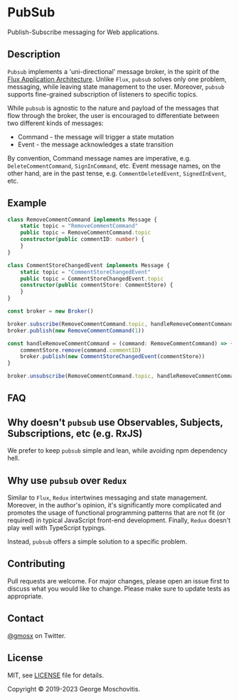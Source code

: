# PubSub

Publish-Subscribe messaging for Web applications.

## Description

`Pubsub` implements a 'uni-directional' message broker, in the spirit of the [Flux Application Architecture](https://facebook.github.io/flux/). Unlike `Flux`, `pubsub` solves only one problem, messaging, while leaving state management to the user. Moreover, `pubsub` supports fine-grained subscription of listeners to specific topics.

While `pubsub` is agnostic to the nature and payload of the messages that flow through the broker, the user is encouraged to differentiate between two different kinds of messages:

* Command - the message will trigger a state mutation
* Event - the message acknowledges a state transition

By convention, Command message names are imperative, e.g. `DeleteCommentCommand`, `SignInCommand`, etc. Event message names, on the other hand, are in the past tense, e.g. `CommentDeletedEvent`, `SignedInEvent`, etc.

## Example

```ts
class RemoveCommentCommand implements Message {
    static topic = "RemoveCommentCommand"
    public topic = RemoveCommentCommand.topic
    constructor(public commentID: number) {
    }
}

class CommentStoreChangedEvent implements Message {
    static topic = "CommentStoreChangedEvent"
    public topic = CommentStoreChangedEvent.topic
    constructor(public commentStore: CommentStore) {
    }
}

const broker = new Broker()

broker.subscribe(RemoveCommentCommand.topic, handleRemoveCommentCommand)
broker.publish(new RemoveCommentCommand(1))

const handleRemoveCommentCommand = (command: RemoveCommentCommand) => {
    commentStore.remove(command.commentID)
    broker.publish(new CommentStoreChangedEvent(commentStore))
}

broker.unsubscribe(RemoveCommentCommand.topic, handleRemoveCommentCommand)
```

## FAQ

## Why doesn't `pubsub` use Observables, Subjects, Subscriptions, etc (e.g. RxJS)

We prefer to keep `pubsub` simple and lean, while avoiding npm dependency hell.

## Why use `pubsub` over `Redux`

Similar to `Flux`, `Redux` intertwines messaging and state management. Moreover, in the author's opinion, it's significantly more complicated and promotes the usage of functional programming patterns that are not fit (or required) in typical JavaScript front-end development. Finally, `Redux` doesn't play well with TypeScript typings.

Instead, `pubsub` offers a simple solution to a specific problem.

## Contributing

Pull requests are welcome. For major changes, please open an issue first to discuss what you would like to change. Please make sure to update tests as appropriate.

## Contact

[@gmosx](https://twitter.com/gmosx) on Twitter.

## License

MIT, see [LICENSE](./LICENSE) file for details.

Copyright © 2019-2023 George Moschovitis.
